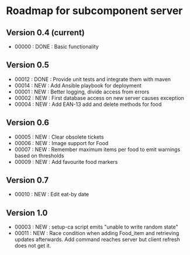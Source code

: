 # Roadmap for subcomponent server

## Version 0.4 (current)
* 00000 : DONE : Basic functionality

## Version 0.5
* 00012 : DONE : Provide unit tests and integrate them with maven
* 00014 : NEW  : Add Ansible playbook for deployment
* 00001 : NEW  : Better logging, divide access from errors
* 00002 : NEW  : First database access on new server causes exception
* 00004 : NEW  : Add EAN-13 add and delete methods for food

## Version 0.6
* 00005 : NEW  : Clear obsolete tickets
* 00006 : NEW  : Image support for Food
* 00007 : NEW  : Remember maximum items per food to emit warnings based on thresholds
* 00009 : NEW  : Add favourite food markers

## Version 0.7
* 00010 : NEW  : Edit eat-by date

## Version 1.0
* 00003 : NEW  : setup-ca script emits "unable to write random state"
* 00011 : NEW  : Race condition when adding Food_item and retrieving updates 
                 afterwards. Add command reaches server but client refresh does 
                 not get it. 

